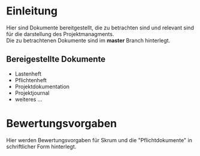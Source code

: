# Einleitung
Hier sind Dokumente bereitgestellt, die zu betrachten sind und relevant sind für die darstellung des Projektmanagments.  
Die zu betrachtenen Dokumente sind im **master** Branch hinterlegt.

## Bereigestellte Dokumente
* Lastenheft
* Pflichtenheft
* Projektdokumentation
* Projektjournal
* weiteres ...

# Bewertungsvorgaben
Hier werden Bewertungsvorgaben für Skrum und die "Pflichtdokumente" in schriftlicher Form hinterlegt.
